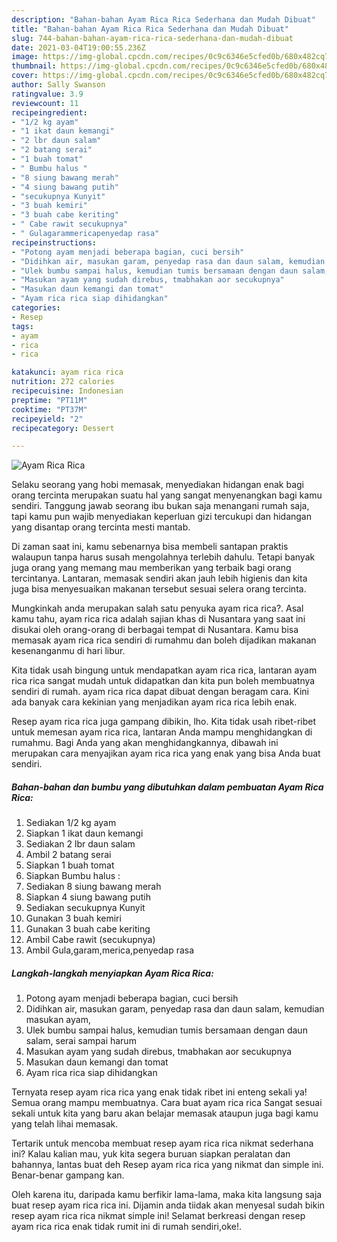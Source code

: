 ```yaml
---
description: "Bahan-bahan Ayam Rica Rica Sederhana dan Mudah Dibuat"
title: "Bahan-bahan Ayam Rica Rica Sederhana dan Mudah Dibuat"
slug: 744-bahan-bahan-ayam-rica-rica-sederhana-dan-mudah-dibuat
date: 2021-03-04T19:00:55.236Z
image: https://img-global.cpcdn.com/recipes/0c9c6346e5cfed0b/680x482cq70/ayam-rica-rica-foto-resep-utama.jpg
thumbnail: https://img-global.cpcdn.com/recipes/0c9c6346e5cfed0b/680x482cq70/ayam-rica-rica-foto-resep-utama.jpg
cover: https://img-global.cpcdn.com/recipes/0c9c6346e5cfed0b/680x482cq70/ayam-rica-rica-foto-resep-utama.jpg
author: Sally Swanson
ratingvalue: 3.9
reviewcount: 11
recipeingredient:
- "1/2 kg ayam"
- "1 ikat daun kemangi"
- "2 lbr daun salam"
- "2 batang serai"
- "1 buah tomat"
- " Bumbu halus "
- "8 siung bawang merah"
- "4 siung bawang putih"
- "secukupnya Kunyit"
- "3 buah kemiri"
- "3 buah cabe keriting"
- " Cabe rawit secukupnya"
- " Gulagarammericapenyedap rasa"
recipeinstructions:
- "Potong ayam menjadi beberapa bagian, cuci bersih"
- "Didihkan air, masukan garam, penyedap rasa dan daun salam, kemudian masukan ayam,"
- "Ulek bumbu sampai halus, kemudian tumis bersamaan dengan daun salam, serai sampai harum"
- "Masukan ayam yang sudah direbus, tmabhakan aor secukupnya"
- "Masukan daun kemangi dan tomat"
- "Ayam rica rica siap dihidangkan"
categories:
- Resep
tags:
- ayam
- rica
- rica

katakunci: ayam rica rica 
nutrition: 272 calories
recipecuisine: Indonesian
preptime: "PT11M"
cooktime: "PT37M"
recipeyield: "2"
recipecategory: Dessert

---
```



![Ayam Rica Rica](https://img-global.cpcdn.com/recipes/0c9c6346e5cfed0b/680x482cq70/ayam-rica-rica-foto-resep-utama.jpg)

Selaku seorang yang hobi memasak, menyediakan hidangan enak bagi orang tercinta merupakan suatu hal yang sangat menyenangkan bagi kamu sendiri. Tanggung jawab seorang ibu bukan saja menangani rumah saja, tapi kamu pun wajib menyediakan keperluan gizi tercukupi dan hidangan yang disantap orang tercinta mesti mantab.

Di zaman  saat ini, kamu sebenarnya bisa membeli santapan praktis walaupun tanpa harus susah mengolahnya terlebih dahulu. Tetapi banyak juga orang yang memang mau memberikan yang terbaik bagi orang tercintanya. Lantaran, memasak sendiri akan jauh lebih higienis dan kita juga bisa menyesuaikan makanan tersebut sesuai selera orang tercinta. 



Mungkinkah anda merupakan salah satu penyuka ayam rica rica?. Asal kamu tahu, ayam rica rica adalah sajian khas di Nusantara yang saat ini disukai oleh orang-orang di berbagai tempat di Nusantara. Kamu bisa memasak ayam rica rica sendiri di rumahmu dan boleh dijadikan makanan kesenanganmu di hari libur.

Kita tidak usah bingung untuk mendapatkan ayam rica rica, lantaran ayam rica rica sangat mudah untuk didapatkan dan kita pun boleh membuatnya sendiri di rumah. ayam rica rica dapat dibuat dengan beragam cara. Kini ada banyak cara kekinian yang menjadikan ayam rica rica lebih enak.

Resep ayam rica rica juga gampang dibikin, lho. Kita tidak usah ribet-ribet untuk memesan ayam rica rica, lantaran Anda mampu menghidangkan di rumahmu. Bagi Anda yang akan menghidangkannya, dibawah ini merupakan cara menyajikan ayam rica rica yang enak yang bisa Anda buat sendiri.

<!--inarticleads1-->

##### Bahan-bahan dan bumbu yang dibutuhkan dalam pembuatan Ayam Rica Rica:

1. Sediakan 1/2 kg ayam
1. Siapkan 1 ikat daun kemangi
1. Sediakan 2 lbr daun salam
1. Ambil 2 batang serai
1. Siapkan 1 buah tomat
1. Siapkan  Bumbu halus :
1. Sediakan 8 siung bawang merah
1. Siapkan 4 siung bawang putih
1. Sediakan secukupnya Kunyit
1. Gunakan 3 buah kemiri
1. Gunakan 3 buah cabe keriting
1. Ambil  Cabe rawit (secukupnya)
1. Ambil  Gula,garam,merica,penyedap rasa




<!--inarticleads2-->

##### Langkah-langkah menyiapkan Ayam Rica Rica:

1. Potong ayam menjadi beberapa bagian, cuci bersih
1. Didihkan air, masukan garam, penyedap rasa dan daun salam, kemudian masukan ayam,
1. Ulek bumbu sampai halus, kemudian tumis bersamaan dengan daun salam, serai sampai harum
1. Masukan ayam yang sudah direbus, tmabhakan aor secukupnya
1. Masukan daun kemangi dan tomat
1. Ayam rica rica siap dihidangkan




Ternyata resep ayam rica rica yang enak tidak ribet ini enteng sekali ya! Semua orang mampu membuatnya. Cara buat ayam rica rica Sangat sesuai sekali untuk kita yang baru akan belajar memasak ataupun juga bagi kamu yang telah lihai memasak.

Tertarik untuk mencoba membuat resep ayam rica rica nikmat sederhana ini? Kalau kalian mau, yuk kita segera buruan siapkan peralatan dan bahannya, lantas buat deh Resep ayam rica rica yang nikmat dan simple ini. Benar-benar gampang kan. 

Oleh karena itu, daripada kamu berfikir lama-lama, maka kita langsung saja buat resep ayam rica rica ini. Dijamin anda tiidak akan menyesal sudah bikin resep ayam rica rica nikmat simple ini! Selamat berkreasi dengan resep ayam rica rica enak tidak rumit ini di rumah sendiri,oke!.


